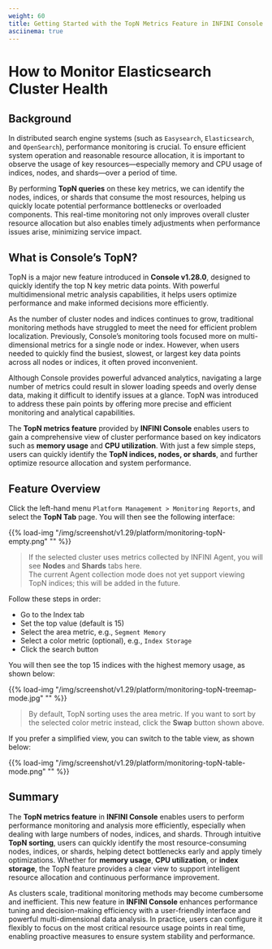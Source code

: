 ```yaml
---
weight: 60
title: Getting Started with the TopN Metrics Feature in INFINI Console
asciinema: true
---
```


# How to Monitor Elasticsearch Cluster Health

## Background

In distributed search engine systems (such as `Easysearch`, `Elasticsearch`, and `OpenSearch`), performance monitoring is crucial. To ensure efficient system operation and reasonable resource allocation, it is important to observe the usage of key resources—especially memory and CPU usage of indices, nodes, and shards—over a period of time.

By performing **TopN queries** on these key metrics, we can identify the nodes, indices, or shards that consume the most resources, helping us quickly locate potential performance bottlenecks or overloaded components. This real-time monitoring not only improves overall cluster resource allocation but also enables timely adjustments when performance issues arise, minimizing service impact.

## What is Console’s TopN?

TopN is a major new feature introduced in **Console v1.28.0**, designed to quickly identify the top N key metric data points. With powerful multidimensional metric analysis capabilities, it helps users optimize performance and make informed decisions more efficiently.

As the number of cluster nodes and indices continues to grow, traditional monitoring methods have struggled to meet the need for efficient problem localization. Previously, Console’s monitoring tools focused more on multi-dimensional metrics for a single node or index. However, when users needed to quickly find the busiest, slowest, or largest key data points across all nodes or indices, it often proved inconvenient.

Although Console provides powerful advanced analytics, navigating a large number of metrics could result in slower loading speeds and overly dense data, making it difficult to identify issues at a glance. TopN was introduced to address these pain points by offering more precise and efficient monitoring and analytical capabilities.

The **TopN metrics feature** provided by **INFINI Console** enables users to gain a comprehensive view of cluster performance based on key indicators such as **memory usage** and **CPU utilization**. With just a few simple steps, users can quickly identify the **TopN indices, nodes, or shards**, and further optimize resource allocation and system performance.

## Feature Overview

Click the left-hand menu `Platform Management > Monitoring Reports`, and select the **TopN Tab** page. You will then see the following interface:

{{% load-img "/img/screenshot/v1.29/platform/monitoring-topN-empty.png" "" %}}

> If the selected cluster uses metrics collected by INFINI Agent, you will see **Nodes** and **Shards** tabs here.  
> The current Agent collection mode does not yet support viewing TopN indices; this will be added in the future.

Follow these steps in order:

- Go to the Index tab
- Set the top value (default is 15)
- Select the area metric, e.g., `Segment Memory`
- Select a color metric (optional), e.g., `Index Storage`
- Click the search button

You will then see the top 15 indices with the highest memory usage, as shown below:

{{% load-img "/img/screenshot/v1.29/platform/monitoring-topN-treemap-mode.jpg" "" %}}

> By default, TopN sorting uses the area metric. If you want to sort by the selected color metric instead, click the **Swap** button shown above.

If you prefer a simplified view, you can switch to the table view, as shown below:

{{% load-img "/img/screenshot/v1.29/platform/monitoring-topN-table-mode.png" "" %}}

## Summary

The **TopN metrics feature** in **INFINI Console** enables users to perform performance monitoring and analysis more efficiently, especially when dealing with large numbers of nodes, indices, and shards. Through intuitive **TopN sorting**, users can quickly identify the most resource-consuming nodes, indices, or shards, helping detect bottlenecks early and apply timely optimizations. Whether for **memory usage**, **CPU utilization**, or **index storage**, the TopN feature provides a clear view to support intelligent resource allocation and continuous performance improvement.

As clusters scale, traditional monitoring methods may become cumbersome and inefficient. This new feature in **INFINI Console** enhances performance tuning and decision-making efficiency with a user-friendly interface and powerful multi-dimensional data analysis. In practice, users can configure it flexibly to focus on the most critical resource usage points in real time, enabling proactive measures to ensure system stability and performance.
